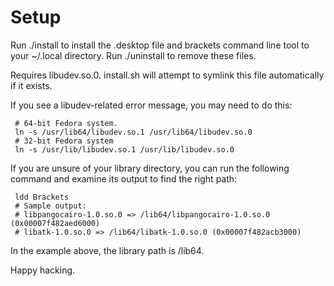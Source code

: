 Setup
=====

Run ./install to install the .desktop file and brackets command line tool to your ~/.local directory.
Run ./uninstall to remove these files.

Requires libudev.so.0. install.sh will attempt to symlink this file automatically if it exists.

If you see a libudev-related error message, you may need to do this:

     # 64-bit Fedora system.
     ln -s /usr/lib64/libudev.so.1 /usr/lib64/libudev.so.0
     # 32-bit Fedora system
     ln -s /usr/lib/libudev.so.1 /usr/lib/libudev.so.0

If you are unsure of your library directory, you can run the following command and examine its output to find the right path:

     ldd Brackets
     # Sample output:
     # libpangocairo-1.0.so.0 => /lib64/libpangocairo-1.0.so.0 (0x00007f482aed6000)
     # libatk-1.0.so.0 => /lib64/libatk-1.0.so.0 (0x00007f482acb3000)

In the example above, the library path is /lib64.

Happy hacking.
